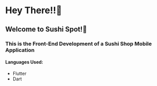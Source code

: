 <h1>Hey There!!🌝</h1>
<h2>Welcome to Sushi Spot!🍣</h2>
<h3>This is the Front-End Development of a Sushi Shop Mobile Application</h3>

<h4>Languages Used:</h4>
<ul>
  <li>Flutter</li>
  <li>Dart</li>
</ul>

